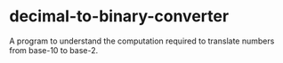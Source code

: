 # decimal-to-binary-converter
A program to understand the computation required to translate numbers from base-10 to base-2.
